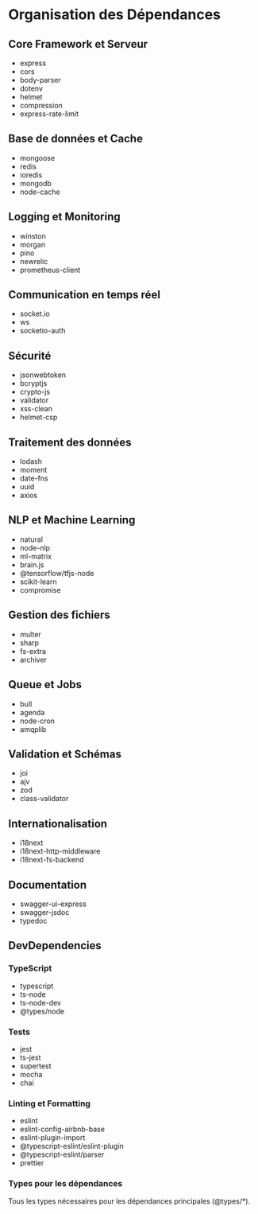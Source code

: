 # Organisation des Dépendances

## Core Framework et Serveur
- express
- cors
- body-parser
- dotenv
- helmet
- compression
- express-rate-limit

## Base de données et Cache
- mongoose
- redis
- ioredis
- mongodb
- node-cache

## Logging et Monitoring
- winston
- morgan
- pino
- newrelic
- prometheus-client

## Communication en temps réel
- socket.io
- ws
- socketio-auth

## Sécurité
- jsonwebtoken
- bcryptjs
- crypto-js
- validator
- xss-clean
- helmet-csp

## Traitement des données
- lodash
- moment
- date-fns
- uuid
- axios

## NLP et Machine Learning
- natural
- node-nlp
- ml-matrix
- brain.js
- @tensorflow/tfjs-node
- scikit-learn
- compromise

## Gestion des fichiers
- multer
- sharp
- fs-extra
- archiver

## Queue et Jobs
- bull
- agenda
- node-cron
- amqplib

## Validation et Schémas
- joi
- ajv
- zod
- class-validator

## Internationalisation
- i18next
- i18next-http-middleware
- i18next-fs-backend

## Documentation
- swagger-ui-express
- swagger-jsdoc
- typedoc

## DevDependencies

### TypeScript
- typescript
- ts-node
- ts-node-dev
- @types/node

### Tests
- jest
- ts-jest
- supertest
- mocha
- chai

### Linting et Formatting
- eslint
- eslint-config-airbnb-base
- eslint-plugin-import
- @typescript-eslint/eslint-plugin
- @typescript-eslint/parser
- prettier

### Types pour les dépendances
Tous les types nécessaires pour les dépendances principales (@types/*). 